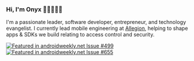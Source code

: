### Hi, I'm Onyx 👋🏽🧑🏽‍💻

I'm a passionate leader, software developer, entrepreneur, and technology evangelist. I currently lead mobile engineering at [Allegion](https://www.allegion.com/), helping to shape apps & SDKs we build relating to access control and security.

[![Featured in androidweekly.net Issue #499][1]][2]
[![Featured in androidweekly.net Issue #655][3]][4]

[1]: https://androidweekly.net/issues/issue-499/badge
[2]: https://androidweekly.net/issues/issue-499
[3]: https://androidweekly.net/issues/issue-655/badge
[4]: https://androidweekly.net/issues/issue-655
<!--
**onyxmueller/onyxmueller** is a ✨ _special_ ✨ repository because its `README.md` (this file) appears on your GitHub profile.

Here are some ideas to get you started:

- 🔭 I’m currently helping build Bleacher Report & March Madness Live's suites
- 🛠
- 🌱 I’m currently learning ...
- 👯 I’m looking to collaborate on ...
- 🤔 I’m looking for help with ...
- 💬 Ask me about ...
- 📫 How to reach me: ...
- 😄 Pronouns: ...
- ⚡ Fun fact: ...
-->

<!-- I am a passionate software developer, entrepreneur, and technology evangelist. I work as the Director of Mobile for NCAA Digital at Turner Sports, helping to shape the quality apps for March Madness & B/R Live. -->

